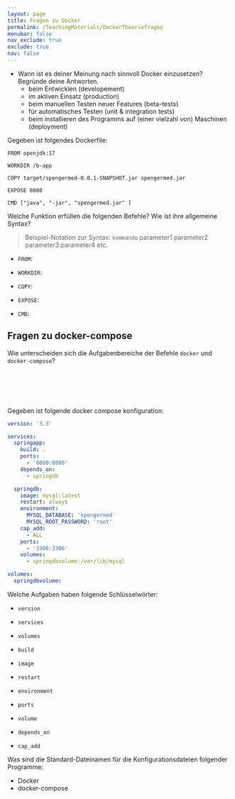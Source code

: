 ```yaml
---
layout: page
title: Fragen zu Docker
permalink: /TeachingMaterials/DockerTheoriefragen
menubar: false
nav_exclude: true
exclude: true
nav: false
---
```


 - Wann ist es deiner Meinung nach sinnvoll Docker einzusetzen? Begründe deine Antworten.
    - beim Entwicklen (developement)
    - im aktiven Einsatz (production)
    - beim manuellen Testen neuer Features (beta-tests)
    - für automatisches Testen (unit & integration tests)
    - beim installieren des Programms auf (einer vielzahl von) Maschinen (deployment)



Gegeben ist folgendes Dockerfile: 
 ```Docker
FROM openjdk:17

WORKDIR /b-app

COPY target/spengermed-0.0.1-SNAPSHOT.jar spengermed.jar

EXPOSE 8080

CMD ["java", "-jar", "spengermed.jar" ]
 ```

Welche Funktion erfüllen die folgenden Befehle? Wie ist ihre allgemeine Syntax?
> Beispiel-Notation zur Syntax: ``kommando`` parameter1 parameter2 parameter3:parameter4 etc.

- ``FROM``:

- ``WORKDIR``:

- ``COPY``:

- `EXPOSE`:

- ``CMD``:


## Fragen zu docker-compose

Wie unterscheiden sich die Aufgabenbereiche der Befehle `docker` und `docker-compose`?

<br><br><br><br>



Gegeben ist folgende docker compose konfiguration: 

```yaml
version: '3.3'

services:
  springapp:
    build: .
    ports:
      - '8080:8080'
    depends_on:
      - springdb

  springdb:
    image: mysql:latest
    restart: always
    environment:
      MYSQL_DATABASE: 'spengermed'
      MYSQL_ROOT_PASSWORD: 'root'
    cap_add:
      - ALL
    ports:
      - '3306:3306'
    volumes:
      - springdbvolume:/var/lib/mysql

volumes:
  springdbvolume:

```

Welche Aufgaben haben folgende Schlüsselwörter:

- ``version``

- ``services``
- ``volumes``
- ``build``
- ``image``
- ``restart``
- ``environment``
- ``ports``
- ``volume``
- ``depends_on``
- `cap_add`


Was sind die Standard-Dateinamen für die Konfigurationsdateien folgender Programme:

- Docker
- docker-compose
